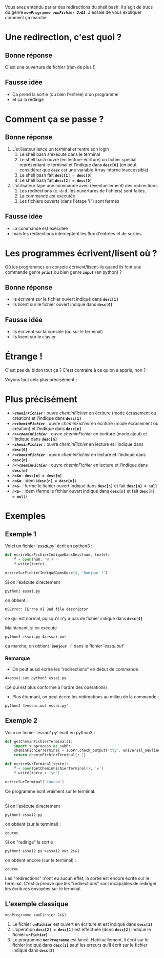 Vous avez entendu parler des redirections du shell bash. Il s'agit de trucs du genre ***`monProgramme >unFichier 2>&1`***. J'essaie de vous expliquer comment ça marche.

Une redirection, c'est quoi ?
===========================

Bonne réponse
--------------
C'est une ouverture de fichier (rien de plus !)

Fausse idée
--------------
- Ça prend la sortie (ou bien l'entrée) d'un programme
- et ça la redirige

Comment ça se passe ?
===========================

Bonne réponse
--------------
1. L'utilisateur lance un terminal et rentre son login
	1. Le shell bash s'exécute dans le terminal
	1. Le shell bash ouvre (en lecture-écriture) un fichier spécial représentant le terminal et l'indique dans **`desc[0]`** (on peut considérer que **`desc`** est une variable Array interne inaccessible)
	1. Le shell bash fait **`desc[1] = desc[0]`**
	1. Le shell bash fait **`desc[2] = desc[0]`**
1. L'utilisateur tape une commande avec (éventuellement) des redirections
	1. Les redirections (c.-à-d. les ouvertures de fichiers) sont faites,
	1. La commande est exécutée
	1. Les fichiers ouverts (dans l'étape 'i.') sont fermés

Fausse idée
--------------
- La commande est exécutée
- mais les redirections interceptent les flux d'entrées et de sorties

Les programmes écrivent/lisent où ?
===========================
Où les programmes en console écrivent/lisent-ils quand ils font une commande genre ***`print`*** ou bien genre ***`input`*** (en python) ?

Bonne réponse
--------------
- Ils écrivent sur le fichier ouvert indiqué dans **`desc[1]`**
- Ils lisent sur le fichier ouvert indiqué dans **`desc[0]`**

Fausse idée
--------------
- Ils écrivent sur la console (ou sur le terminal)
- Ils lisent sur le clavier

Étrange !
===========================
C'est pas du bidon tout ça ? C'est contraire à ce qu'on a appris, non ?

Voyons tout cela plus précisément :

Plus précisément
================
- ***`>cheminFichier`*** : ouvre *cheminFichier* en écriture (mode écrasement ou création) et l'indique dans **`desc[1]`**
- ***`n>cheminFichier`*** : ouvre *cheminFichier* en écriture (mode écrasement ou création) et l'indique dans **`desc[n]`**
- ***`n>>cheminFichier`*** : ouvre *cheminFichier* en écriture (mode ajout) et l'indique dans **`desc[n]`**
- ***`<cheminFichier`*** : ouvre *cheminFichier* en lecture et l'indique dans **`desc[0]`**
- ***`n<cheminFichier`*** : ouvre *cheminFichier* en lecture et l'indique dans **`desc[n]`**
- ***`n<>cheminFichier`*** : ouvre *cheminFichier* en lecture et l'indique dans **`desc[n]`**
- ***`n>&m`*** : **`desc[n] = desc[m]`**
- ***`n<&m`*** : idem (**`desc[n] = desc[m]`**)
- ***`n>&-`*** : ferme le fichier ouvert indiqué dans **`desc[n]`** et fait **`desc[n] = null`**
- ***`n<&-`*** : idem (ferme le fichier ouvert indiqué dans **`desc[n]`** et fait **`desc[n] = null`**)

Exemples
========

Exemple 1
----------

Voici un fichier '*essai.py*' écrit en python3 :
```python
def ecrireSurFichierIndiquéDansDesc(num, texte):
	f = open(num, 'w')
	f.write(texte)

ecrireSurFichierIndiquéDansDesc(4, 'Bonjour !')
```

Si on l'exécute directement
```shell
python3 essai.py
```
on obtient :
```
OSError: [Errno 9] Bad file descriptor
```
ce qui est normal, puisqu'il n'y a pas de fichier indiqué dans **`desc[4]`**

Maintenant, si on exécute
```shell
python3 essai.py 4>essai.out
```
ça marche, on obtient '**`Bonjour !`**' dans le fichier '*essai.out*'

### Remarque

- On peut aussi écrire les "redirections" en début de commande :
```shell
4>essai.out python3 essai.py
```
(ce qui est plus conforme à l'ordre des opérations)

- Plus étonnant, on peut écrire les redirections au milieu de la commande :
```shell
python3 4>essai.out essai.py'
```

Exemple 2
----------

Voici un fichier '*essai2.py*' écrit en python3 :
```python
def getCheminFichierTerminal():
	import subprocess as subPr
	cheminFichierTerminal = subPr.check_output('tty', universal_newlines=True)
	return cheminFichierTerminal[:-1]

def ecrireSurTerminal(texte):
	f = open(getCheminFichierTerminal(), 'w')
	f.write(texte + '\n')

ecrireSurTerminal('coucou')
```
Ce programme écrit vraiment sur le terminal.<br><br>

Si on l'exécute directement
```shell
python3 essai2.py
```
on obtient (sur le terminal) :
```
coucou
```

Si on "redirige" la sortie
```shell
python3 essai2.py >essai2.out 2>&1
```
on obtient encore (sur le terminal) :
```
coucou
```

Les "redirections" n'ont eu aucun effet, la sortie est encore écrite sur le terminal. C'est la preuve que les "redirections" sont incapables de rediriger les écritures envoyées sur le terminal.

L'exemple classique
-----------------------

```shell
monProgramme >unFichier 2>&1
```

1. Le fichier **`unFichier`** est ouvert en écriture et est indiqué dans **`desc[1]`**
1. L'opération **`desc[2] = desc[1]`** est effectuée (donc **`desc[2]`** indique le fichier **`unFichier`**)
1. Le programme **`monProgramme`** est lancé. Habituellement, il écrit sur le fichier indiqué dans **`desc[1]`** sauf les erreurs qu'il écrit sur le fichier indiqué dans **`desc[2]`**
